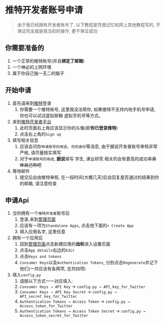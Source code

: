 # 推特开发者账号申请

> 由于我已经拥有开发者账号了, 以下教程是凭借记忆和网上其他教程写的, 不保证完全就是我当初的操作, 更不保证成功

## 你需要准备的
1. 一个正常的推特账号(并且**绑定了邮箱**)
2. 一个神必的上网环境
3. 属于你自己独一无二的脑子

## 开始申请
1. 首先请来到[推特](https://twitter.com/home)登录
   1. 你需要一个推特账号, 这里我没法帮你, 如果推特不支持内地手机号申请, 你也可以试试虚拟邮箱 虚拟手机号等方式。
2. 来到[推特开发者平台](https://developer.twitter.com/en/apps)
   1. 此时页面右上角应该显示你的头像(即**你已登录推特**)
   2. 点击右上角的`Sign up`
3. 填写相关信息
   1. 应该会问你`申请账号的用途`、`你的身份`等消息, 由于据说开发者账号审核非常严格, 请尽量按实填写
   2. 对于`申请账号的用途`, **据说**填写 学生, 课业研究 相关的会有更高的成功率~~具体自己吹吧~~
4. 等待邮件
   1. 提交后会由推特审核, 在一段时间(大概几天)后会回复是否通过的结果到你的邮箱, 请注意检查

## 申请Api
1. 当你拥有一个`推特开发者`账号后
   1. 登录,来到[管理页面](https://developer.twitter.com/en/portal/projects-and-apps)
   2. 应该有一项为`Standalone Apps`, 点击他下面的`+ Create App`
   3. 填入应用名字, 这里任意
2. 拥有一个应用后
   1. 回到[管理页面](https://developer.twitter.com/en/portal/projects-and-apps)点击新建应用的**齿轮**进入设置页面
   2. 点击`App details`右边的`Edit`
   3. 点击`Keys and tokens`
   4. `Consumer Keys`以及`Authentication Tokens`, 分别点击`Regenerate`并记下他们(一共应该有各两项, 总共四项)
3. 填入`config.py`
   1. 请按以下方式一一对应填入:
   2. `Consumer Keys → API Key` → `config.py → API_key_for_Twitter`
   3. `Consumer Keys → API Key Secret` → `config.py → API_secret_key_for_Twitter`
   4. `Authentication Tokens → Access Token` → `config.py → Access_token_for_Twitter`
   5. `Authentication Tokens → Access Token Secret` → `config.py → Access_token_secret_for_Twitter`